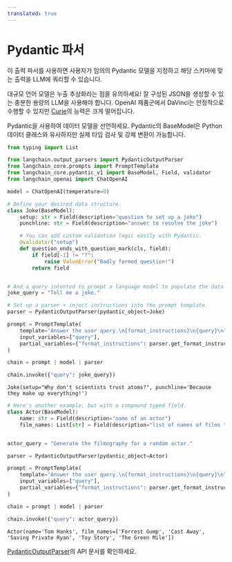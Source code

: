 ```yaml
---
translated: true
---
```


# Pydantic 파서

이 출력 파서를 사용하면 사용자가 임의의 Pydantic 모델을 지정하고 해당 스키마에 맞는 출력을 LLM에 쿼리할 수 있습니다.

대규모 언어 모델은 누출 추상화라는 점을 유의하세요! 잘 구성된 JSON을 생성할 수 있는 충분한 용량의 LLM을 사용해야 합니다. OpenAI 제품군에서 DaVinci는 안정적으로 수행할 수 있지만 [Curie](https://wiprotechblogs.medium.com/davinci-vs-curie-a-comparison-between-gpt-3-engines-for-extractive-summarization-b568d4633b3b)의 능력은 크게 떨어집니다.

Pydantic을 사용하여 데이터 모델을 선언하세요. Pydantic의 BaseModel은 Python 데이터 클래스와 유사하지만 실제 타입 검사 및 강제 변환이 가능합니다.

```python
from typing import List

from langchain.output_parsers import PydanticOutputParser
from langchain_core.prompts import PromptTemplate
from langchain_core.pydantic_v1 import BaseModel, Field, validator
from langchain_openai import ChatOpenAI
```

```python
model = ChatOpenAI(temperature=0)
```

```python
# Define your desired data structure.
class Joke(BaseModel):
    setup: str = Field(description="question to set up a joke")
    punchline: str = Field(description="answer to resolve the joke")

    # You can add custom validation logic easily with Pydantic.
    @validator("setup")
    def question_ends_with_question_mark(cls, field):
        if field[-1] != "?":
            raise ValueError("Badly formed question!")
        return field


# And a query intented to prompt a language model to populate the data structure.
joke_query = "Tell me a joke."

# Set up a parser + inject instructions into the prompt template.
parser = PydanticOutputParser(pydantic_object=Joke)

prompt = PromptTemplate(
    template="Answer the user query.\n{format_instructions}\n{query}\n",
    input_variables=["query"],
    partial_variables={"format_instructions": parser.get_format_instructions()},
)

chain = prompt | model | parser

chain.invoke({"query": joke_query})
```

```output
Joke(setup="Why don't scientists trust atoms?", punchline='Because they make up everything!')
```

```python
# Here's another example, but with a compound typed field.
class Actor(BaseModel):
    name: str = Field(description="name of an actor")
    film_names: List[str] = Field(description="list of names of films they starred in")


actor_query = "Generate the filmography for a random actor."

parser = PydanticOutputParser(pydantic_object=Actor)

prompt = PromptTemplate(
    template="Answer the user query.\n{format_instructions}\n{query}\n",
    input_variables=["query"],
    partial_variables={"format_instructions": parser.get_format_instructions()},
)

chain = prompt | model | parser

chain.invoke({"query": actor_query})
```

```output
Actor(name='Tom Hanks', film_names=['Forrest Gump', 'Cast Away', 'Saving Private Ryan', 'Toy Story', 'The Green Mile'])
```

[PydanticOutputParser](https://api.python.langchain.com/en/latest/output_parsers/langchain_core.output_parsers.pydantic.PydanticOutputParser.html#langchain_core.output_parsers.pydantic.PydanticOutputParser)의 API 문서를 확인하세요.
